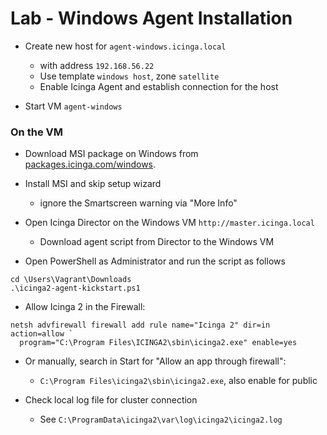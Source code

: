 Lab - Windows Agent Installation
================================

* Create new host for `agent-windows.icinga.local`
    - with address `192.168.56.22`
    - Use template `windows host`, zone `satellite`
    - Enable Icinga Agent and establish connection for the host

* Start VM `agent-windows`

### On the VM

* Download MSI package on Windows from [packages.icinga.com/windows](https://packages.icinga.com/windows).

* Install MSI and skip setup wizard
    - ignore the Smartscreen warning via "More Info"

* Open Icinga Director on the Windows VM `http://master.icinga.local`
    * Download agent script from Director to the Windows VM

* Open PowerShell as Administrator and run the script as follows

```
cd \Users\Vagrant\Downloads
.\icinga2-agent-kickstart.ps1
```

* Allow Icinga 2 in the Firewall:

```
netsh advfirewall firewall add rule name="Icinga 2" dir=in action=allow `
  program="C:\Program Files\ICINGA2\sbin\icinga2.exe" enable=yes
```

* Or manually, search in Start for "Allow an app through firewall":
    - `C:\Program Files\icinga2\sbin\icinga2.exe`, also enable for public

* Check local log file for cluster connection
    - See `C:\ProgramData\icinga2\var\log\icinga2\icinga2.log`
